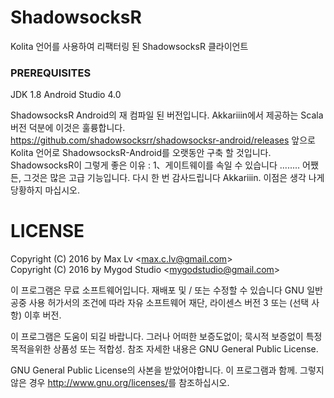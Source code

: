 # ShadowsocksR
Kolita 언어를 사용하여 리팩터링 된 ShadowsocksR 클라이언트

### PREREQUISITES

JDK 1.8
Android Studio 4.0

ShadowsocksR Android의 재 컴파일 된 버전입니다.
Akkariiin에서 제공하는 Scala 버전 덕분에 이것은 훌륭합니다.
https://github.com/shadowsocksrr/shadowsocksr-android/releases
앞으로 Kolita 언어로 ShadowsocksR-Android를 오랫동안 구축 할 것입니다.
ShadowsocksR이 그렇게 좋은 이유 :
1、게이트웨이를 속일 수 있습니다
........
어쨌든, 그것은 많은 고급 기능입니다. 다시 한 번 감사드립니다 Akkariiin. 이점은 생각 나게 당황하지 마십시오.

# LICENSE

Copyright (C) 2016 by Max Lv <<max.c.lv@gmail.com>>  
Copyright (C) 2016 by Mygod Studio <<mygodstudio@gmail.com>>

이 프로그램은 무료 소프트웨어입니다. 재배포 및 / 또는 수정할 수 있습니다
GNU 일반 공중 사용 허가서의 조건에 따라
자유 소프트웨어 재단, 라이센스 버전 3 또는
(선택 사항) 이후 버전.

이 프로그램은 도움이 되길 바랍니다.
그러나 어떠한 보증도없이; 묵시적 보증없이
특정 목적을위한 상품성 또는 적합성. 참조
자세한 내용은 GNU General Public License.

GNU General Public License의 사본을 받았어야합니다.
이 프로그램과 함께. 그렇지 않은 경우 <http://www.gnu.org/licenses/>를 참조하십시오.
